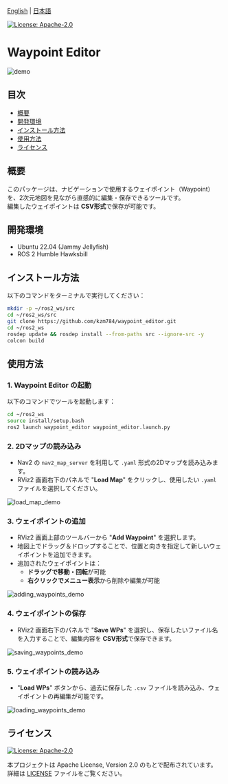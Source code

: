 [English](README.md) | [日本語](README.ja.md)

[![License: Apache-2.0](https://img.shields.io/badge/License-Apache%202.0-blue.svg)](LICENSE)

# Waypoint Editor

![demo](https://raw.github.com/wiki/kzm784/waypoint_editor/images/waypoint_editor_demo.gif)


## 目次
- [概要](#概要)
- [開発環境](#開発環境)
- [インストール方法](#インストール方法)
- [使用方法](#使用方法)
- [ライセンス](#ライセンス)


## 概要
このパッケージは、ナビゲーションで使用するウェイポイント（Waypoint）を、2次元地図を見ながら直感的に編集・保存できるツールです。  
編集したウェイポイントは **CSV形式**で保存が可能です。


## 開発環境
- Ubuntu 22.04 (Jammy Jellyfish)
- ROS 2 Humble Hawksbill


## インストール方法
以下のコマンドをターミナルで実行してください：

```bash
mkdir -p ~/ros2_ws/src
cd ~/ros2_ws/src
git clone https://github.com/kzm784/waypoint_editor.git
cd ~/ros2_ws
rosdep update && rosdep install --from-paths src --ignore-src -y
colcon build
```

## 使用方法
### 1. Waypoint Editor の起動  
以下のコマンドでツールを起動します：

```bash
cd ~/ros2_ws
source install/setup.bash
ros2 launch waypoint_editor waypoint_editor.launch.py
```

### 2. 2Dマップの読み込み  
- Nav2 の `nav2_map_server` を利用して `.yaml` 形式の2Dマップを読み込みます。  
- RViz2 画面右下のパネルで "**Load Map**" をクリックし、使用したい `.yaml` ファイルを選択してください。

![load_map_demo](https://raw.github.com/wiki/kzm784/waypoint_editor/images/loading_2d_map_demo.gif)


### 3. ウェイポイントの追加  
- RViz2 画面上部のツールバーから "**Add Waypoint**" を選択します。  
- 地図上でドラッグ＆ドロップすることで、位置と向きを指定して新しいウェイポイントを追加できます。  
- 追加されたウェイポイントは：
  - **ドラッグで移動・回転**が可能
  - **右クリックでメニュー表示**から削除や編集が可能

![adding_waypoints_demo](https://raw.github.com/wiki/kzm784/waypoint_editor/images/Adding_waypoints_demo.gif)


### 4. ウェイポイントの保存  
- RViz2 画面右下のパネルで "**Save WPs**" を選択し、保存したいファイル名を入力することで、編集内容を **CSV形式**で保存できます。

![saving_waypoints_demo](https://raw.github.com/wiki/kzm784/waypoint_editor/images/saving_waypoints.gif)


### 5. ウェイポイントの読み込み  
- "**Load WPs**" ボタンから、過去に保存した `.csv` ファイルを読み込み、ウェイポイントの再編集が可能です。

![loading_waypoints_demo](https://raw.github.com/wiki/kzm784/waypoint_editor/images/loading_waypoints.gif)


## ライセンス
[![License: Apache-2.0](https://img.shields.io/badge/License-Apache%202.0-blue.svg)](LICENSE)

本プロジェクトは Apache License, Version 2.0 のもとで配布されています。
詳細は [LICENSE](LICENSE) ファイルをご覧ください。